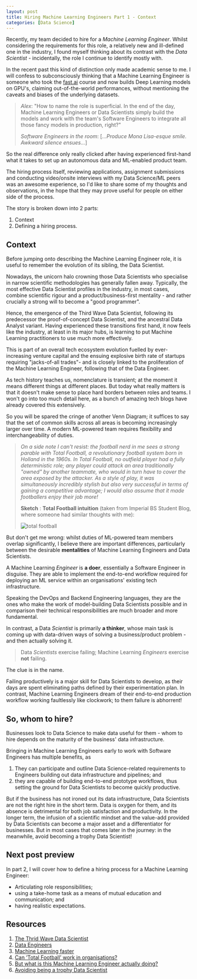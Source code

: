 ```yaml
---
layout: post
title: Hiring Machine Learning Engineers Part 1 - Context
categories: [Data Science]
---
```


Recently, my team decided to hire for a *Machine Learning Engineer*. Whilst considering the requirements for this role, a relatively new and ill-defined one in the industry, I found myself thinking about its contrast with the *Data Scientist* - incidentally, the role I continue to identify mostly with. 

In the recent past this kind of distinction only made academic sense to me. I will confess to subconsciously thinking that a Machine Learning Engineer is someone who took the [fast.ai](https://www.fast.ai/) course and now builds Deep Learning models on GPU's, claiming out-of-the-world performances, without mentioning the caveats and biases of the underlying datasets. 

> *Alex*: "How to name the role is superficial. In the end of the day, Machine Learning Engineers or Data Scientists simply build the models and work with the team's Software Engineers to integrate all those fancy models in production, right?"
>
> *Software Engineers in the room*: [*...Produce Mona Lisa-esque smile. Awkward silence ensues...*]

So the real difference only really clicked after having experienced first-hand what it takes to set up an autonomous data and ML-enabled product team.

The hiring process itself, reviewing applications, assignment submissions and conducting video/onsite interviews with my Data Science/ML peers was an awesome experience, so I'd like to share some of my thoughts and observations, in the hope that they may prove useful for people on either side of the process.

The story is broken down into 2 parts:

1. Context
2. Defining a hiring process.

## Context

Before jumping onto describing the Machine Learning Engineer role, it is useful to remember the evolution of its sibling, the Data Scientist.

Nowadays, the unicorn halo crowning those Data Scientists who specialise in narrow scientific methodologies has generally fallen away. Typically, the most effective Data Scientist profiles in the industry, in most cases, combine scientific rigour and a product/business-first mentality - and rather crucially a strong will to become a "good programmer". 

Hence, the emergence of the Third Wave Data Scientist, following its predecessor the proof-of-concept Data Scientist, and the ancestral Data Analyst variant. Having experienced these transitions first hand, it now feels like the industry, at least in its major hubs, is learning to put Machine Learning practitioners to use much more effectively.

This is part of an overall tech ecosystem evolution fuelled by ever-increasing venture capital and the ensuing explosive birth rate of startups requiring "jacks-of-all trades"- and is closely linked to the proliferation of the Machine Learning Engineer, following that of the Data Engineer.

As tech history teaches us, nomenclature is transient; at the moment it means different things at different places. But today what really matters is that it doesn't make sense to place hard borders between roles and teams. I won't go into too much detail here, as a bunch of amazing tech blogs have already covered this extensively.

So you will be spared the cringe of another Venn Diagram; it suffices to say that the set of common skills across all areas is becoming increasingly larger over time. A modern ML-powered team requires flexibility and interchangeability of duties.

>  *On a side note I can't resist: the football nerd in me sees a strong parable with Total Football, a revolutionary football system born in Holland in the 1960s. In Total Football, no outfield player had a fully deterministic role; any player could attack an area traditionally "owned" by another teammate, who would in turn have to cover the area exposed by the attacker. As a style of play, it was simultaneously incredibly stylish but also very successful in terms of gaining a competitive advantage; I would also assume that it made footballers enjoy their job more!* 
>
> **Sketch** : **Total Football intuition** (taken from Imperial BS Student Blog, where someone had similar thoughts with me):
>
> ![total football](http://i.imgur.com/W5LzxMi.png)



But don't get me wrong: whilst duties of ML-powered team members overlap significantly, I believe there are important differences, particularly between the desirable **mentalities** of Machine Learning Engineers and Data Scientists.

A Machine Learning *Engineer* is **a doer**, essentially a Software Engineer in disguise. They are able to implement the end-to-end workflow required for deploying an ML service within an organisations' existing tech infrastructure.

Speaking the DevOps and Backend Engineering languages, they are the ones who make the work of model-building Data Scientists possible and in comparison their technical responsibilities are much broader and more fundamental. 

In contrast, a Data *Scientist* is primarily **a thinker**, whose main task is coming up with data-driven ways of solving a business/product problem - and then actually solving it.

> Data *Scientists* exercise failing; Machine Learning *Engineers* exercise **not** failing.

The clue is in the name.

Failing productively is a major skill for Data Scientists to develop, as their days are spent eliminating paths defined by their experimentation plan. In contrast, Machine Learning Engineers dream of their end-to-end production workflow working faultlessly like clockwork; to them failure is abhorrent!

## So, whom to hire?

Businesses look to Data Science to make data useful for them - whom to hire depends on the maturity of the business' data infrastructure.

Bringing in Machine Learning Engineers early to work with Software Engineers has multiple benefits, as

1. They can participate and outline Data Science-related requirements to Engineers building out data infrastructure and pipelines; and
2. they are capable of building end-to-end prototype workflows, thus setting the ground for Data Scientists to become quickly productive.   

But if the business has not ironed out its data infrastructure,  Data Scientists are not the right hire in the short term. Data is oxygen for them, and its absence is detrimental for both job satisfaction and productivity. In the longer term, the infusion of a scientific mindset and the value-add provided by Data Scientists can become a major asset and a differentiator for businesses. But in most cases that comes later in the journey: in the meanwhile, avoid becoming a trophy Data Scientist!

## Next post preview
In part 2, I will cover how to define a hiring process for a Machine Learning Engineer:
- Articulating role responsibilities;
- using a take-home task as a means of mutual education and communication; and
- having realistic expectations. 



## Resources

1. [The Thrid Wave Data Scientist](https://towardsdatascience.com/the-third-wave-data-scientist-1421df7433c9)
2. [Data Engineers](https://medium.com/@rchang/a-beginners-guide-to-data-engineering-part-i-4227c5c457d7)
3. [Machine Learning faster](http://nlathia.github.io/2019/08/13/Machine-learning-faster/)
4. [Can ‘Total Football’ work in organisations?](https://www.imperial.ac.uk/business-school/intelligence/student-blog/can-total-football-work-organisations/)
5. [But what is this Machine Learning Engineer actually doing?](https://medium.com/@tomaszdudek/but-what-is-this-machine-learning-engineer-actually-doing-18464d5c699)
6. [Avoiding being a trophy Data Scientist](https://peadarcoyle.com/2017/07/23/avoiding-being-a-trophy-data-scientist)